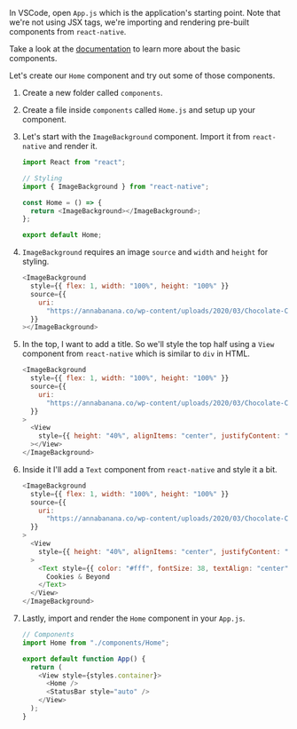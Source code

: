In VSCode, open `App.js` which is the application's starting point. Note that we're not using JSX tags, we're importing and rendering pre-built components from `react-native`.

Take a look at the [documentation](https://reactnative.dev/docs/components-and-apis#basic-components) to learn more about the basic components.

Let's create our `Home` component and try out some of those components.

1. Create a new folder called `components`.

2. Create a file inside `components` called `Home.js` and setup up your component.

3. Let's start with the `ImageBackground` component. Import it from `react-native` and render it.

   ```javascript
   import React from "react";

   // Styling
   import { ImageBackground } from "react-native";

   const Home = () => {
     return <ImageBackground></ImageBackground>;
   };

   export default Home;
   ```

4. `ImageBackground` requires an image `source` and `width` and `height` for styling.

   ```javascript
   <ImageBackground
     style={{ flex: 1, width: "100%", height: "100%" }}
     source={{
       uri:
         "https://annabanana.co/wp-content/uploads/2020/03/Chocolate-Chip-Cookies-22.jpg",
     }}
   ></ImageBackground>
   ```

5. In the top, I want to add a title. So we'll style the top half using a `View` component from `react-native` which is similar to `div` in HTML.

   ```javascript
   <ImageBackground
     style={{ flex: 1, width: "100%", height: "100%" }}
     source={{
       uri:
         "https://annabanana.co/wp-content/uploads/2020/03/Chocolate-Chip-Cookies-22.jpg",
     }}
   >
     <View
       style={{ height: "40%", alignItems: "center", justifyContent: "center" }}
     ></View>
   </ImageBackground>
   ```

6. Inside it I'll add a `Text` component from `react-native` and style it a bit.

   ```javascript
   <ImageBackground
     style={{ flex: 1, width: "100%", height: "100%" }}
     source={{
       uri:
         "https://annabanana.co/wp-content/uploads/2020/03/Chocolate-Chip-Cookies-22.jpg",
     }}
   >
     <View
       style={{ height: "40%", alignItems: "center", justifyContent: "center" }}
     >
       <Text style={{ color: "#fff", fontSize: 38, textAlign: "center" }}>
         Cookies & Beyond
       </Text>
     </View>
   </ImageBackground>
   ```

7. Lastly, import and render the `Home` component in your `App.js`.

   ```javascript
   // Components
   import Home from "./components/Home";

   export default function App() {
     return (
       <View style={styles.container}>
         <Home />
         <StatusBar style="auto" />
       </View>
     );
   }
   ```
